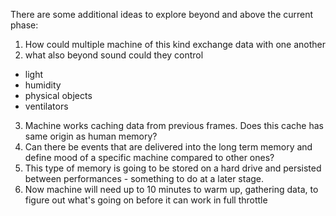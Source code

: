 There are some additional ideas to explore beyond and above the current phase:
1. How could multiple machine of this kind exchange data with one another
2. what also beyond sound could they control 
- light
- humidity
- physical objects
- ventilators

3. Machine works caching data from previous frames. Does this cache has same origin as human memory? 
4. Can there be events that are delivered into the long term memory and define mood of a specific machine compared to other ones?
5. This type of memory is going to be stored on a hard drive and persisted between performances - something to do at a later stage.
6. Now machine will need up to 10 minutes to warm up, gathering data, to figure out what's going on before it can work in full throttle